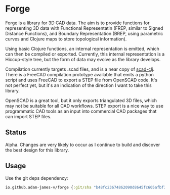 # Forge

Forge is a library for 3D CAD data. The aim is to provide functions for representing 3D data with Functional Representatin (FREP, similar to Signed Distance Functions), and Boundary Representation (BREP, using parametric curves and Clojure maps to store topological information).

Using basic Clojure functions, an internal representation is emitted, which can then be compiled or exported. Currently, this internal representation is a Hiccup-style tree, but the form of data may evolve as the library develops.

Compilation currently targets .scad files, and is a near copy of [scad-clj](https://github.com/farrellm/scad-clj). There is a FreeCAD compilation prototype available that emits a python script and uses FreeCAD to export a STEP file from OpenSCAD code. It's not perfect yet, but it's an indication of the direction I want to take this library.

OpenSCAD is a great tool, but it only exports triangulated 3D files, which may not be suitable for all CAD workflows. STEP export is a nice way to use programmatic CAD tools as an input into commercial CAD packages that can import STEP files.

## Status

Alpha. Changes are very likely to occur as I continue to build and discover the best design for this library.

## Usage

Use the git deps dependency:

```clojure
io.github.adam-james-v/forge {:git/sha "b48fc23674862090d8645fc605afbf3dd01ef05e"}
```
